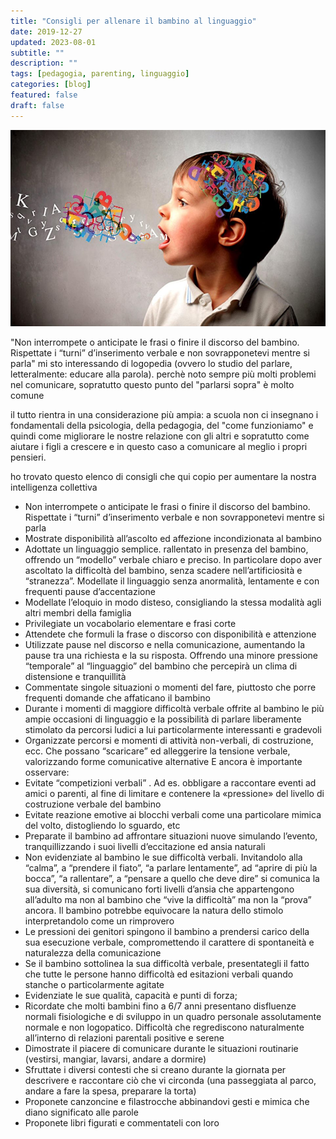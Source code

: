 ```yaml
---
title: "Consigli per allenare il bambino al linguaggio"
date: 2019-12-27
updated: 2023-08-01
subtitle: ""
description: ""
tags: [pedagogia, parenting, linguaggio]
categories: [blog]
featured: false
draft: false
---
```

![](../../../assets/img/post/2019/bambini_linguaggio_featured.jpg)

"Non interrompete o anticipate le frasi o finire il discorso del bambino.  Rispettate i “turni” d’inserimento verbale e non sovrapponetevi mentre si parla"
mi sto interessando di logopedia (ovvero lo studio del parlare, letteralmente: educare alla parola). perchè noto sempre più molti problemi nel comunicare, sopratutto questo punto del "parlarsi sopra" è molto comune

il tutto rientra in una considerazione più ampia: a scuola non ci insegnano i fondamentali della psicologia, della pedagogia, del "come funzioniamo" e quindi come migliorare le nostre relazione con gli altri e sopratutto come aiutare i figli a crescere e in questo caso a comunicare al meglio i propri pensieri.

ho trovato questo elenco di consigli che qui copio per aumentare la nostra intelligenza collettiva

- Non interrompete o anticipate le frasi o finire il discorso del bambino. Rispettate i “turni” d’inserimento verbale e non sovrapponetevi mentre si parla
- Mostrate disponibilità all’ascolto ed affezione incondizionata al bambino
- Adottate un linguaggio semplice. rallentato in presenza del bambino, offrendo un “modello” verbale chiaro e preciso. In particolare dopo aver ascoltato la difficoltà del bambino, senza scadere nell’artificiosità e “stranezza”. Modellate il linguaggio senza anormalità, lentamente e con frequenti pause d’accentazione
- Modellate l’eloquio in modo disteso, consigliando la stessa modalità agli altri membri della famiglia
- Privilegiate un vocabolario elementare e frasi corte
- Attendete che formuli la frase o discorso con disponibilità e attenzione
- Utilizzate pause nel discorso e nella comunicazione, aumentando la pause tra una richiesta e la su risposta. Offrendo una minore pressione “temporale” al “linguaggio” del bambino che percepirà un clima di distensione e tranquillità
- Commentate singole situazioni o momenti del fare, piuttosto che porre frequenti domande che affaticano il bambino
- Durante i momenti di maggiore difficoltà verbale offrite al bambino le più ampie occasioni di linguaggio e la possibilità di parlare liberamente stimolato da percorsi ludici a lui particolarmente interessanti e gradevoli
- Organizzate percorsi e momenti di attività non-verbali, di costruzione, ecc. Che possano “scaricare” ed alleggerire la tensione verbale, valorizzando forme comunicative alternative
E ancora è importante osservare:
- Evitate “competizioni verbali” . Ad es. obbligare a raccontare eventi ad amici o parenti, al fine di limitare e contenere la «pressione» del livello di costruzione verbale del bambino
- Evitate reazione emotive ai blocchi verbali come una particolare mimica del volto, distogliendo lo sguardo, etc
- Preparate il bambino ad affrontare situazioni nuove simulando l’evento, tranquillizzando i suoi livelli d’eccitazione ed ansia naturali
- Non evidenziate al bambino le sue difficoltà verbali. Invitandolo alla “calma”, a “prendere il fiato”, “a parlare lentamente”, ad “aprire di più la bocca”, “a rallentare”, a “pensare a quello che deve dire” si comunica la sua diversità, si comunicano forti livelli d’ansia che appartengono all’adulto ma non al bambino che “vive la difficoltà” ma non la “prova” ancora. Il bambino potrebbe equivocare la natura dello stimolo interpretandolo come un rimprovero
- Le pressioni dei genitori spingono il bambino a prendersi carico della sua esecuzione verbale, compromettendo il carattere di spontaneità e naturalezza della comunicazione
- Se il bambino sottolinea la sua difficoltà verbale, presentategli il fatto che tutte le persone hanno difficoltà ed esitazioni verbali quando stanche o particolarmente agitate
- Evidenziate le sue qualità, capacità e punti di forza;
- Ricordate che molti bambini fino a 6/7 anni presentano disfluenze normali fisiologiche e di sviluppo in un quadro personale assolutamente normale e non logopatico. Difficoltà che regrediscono naturalmente all’interno di relazioni parentali positive e serene
- Dimostrate il piacere di comunicare durante le situazioni routinarie (vestirsi, mangiar, lavarsi, andare a dormire)
- Sfruttate i diversi contesti che si creano durante la giornata per descrivere e raccontare ciò che vi circonda (una passeggiata al parco, andare a fare la spesa, preparare la torta)
- Proponete canzoncine e filastrocche abbinandovi gesti e mimica che diano significato alle parole
- Proponete libri figurati e commentateli con loro
